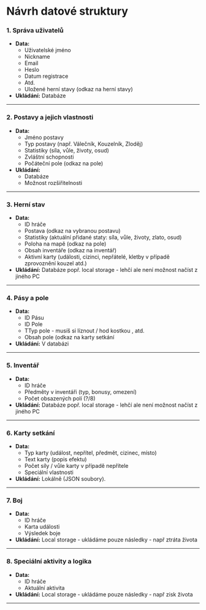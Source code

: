 # Návrh datové struktury

### 1. Správa uživatelů
- **Data:**
  - Uživatelské jméno
  - Nickname
  - Email
  - Heslo 
  - Datum registrace
  - Atd.
  - Uložené herní stavy (odkaz na herní stavy)
- **Ukládání:** Databáze

---

### 2. Postavy a jejich vlastnosti
- **Data:**
  - Jméno postavy
  - Typ postavy (např. Válečník, Kouzelník, Zloděj)
  - Statistiky (síla, vůle, životy, osud)
  - Zvláštní schopnosti
  - Počáteční pole (odkaz na pole)
- **Ukládání:**
  - Databáze
  - Možnost rozšiřitelnosti

---

### 3. Herní stav
- **Data:**
  - ID hráče
  - Postava (odkaz na vybranou postavu)
  - Statistiky (aktuální přidané staty: síla, vůle, životy, zlato, osud)
  - Poloha na mapě (odkaz na pole)
  - Obsah inventáře (odkaz na inventář)
  - Aktivní karty (události, cizinci, nepřátelé, kletby v případě zprovoznění kouzel atd.)
- **Ukládání:** Databáze popř. local storage - lehčí ale není možnost načíst z jiného PC

---

### 4. Pásy a pole
- **Data:**
  - ID Pásu
  - ID Pole
  - TTyp pole - musíš si líznout / hod kostkou , atd.
  - Obsah pole (odkaz na karty setkání
- **Ukládání:** V databázi

---

### 5. Inventář
- **Data:**
  - ID hráče
  - Předměty v inventáři (typ, bonusy, omezení)
  - Počet obsazených polí (?/8)
- **Ukládání:** Databáze popř. local storage - lehčí ale není možnost načíst z jiného PC

---

### 6. Karty setkání
- **Data:**
  - Typ karty (událost, nepřítel, předmět, cizinec, místo)
  - Text karty (popis efektu)
  - Počet síly / vůle karty v případě nepřítele
  - Speciální vlastnosti
- **Ukládání:** Lokálně (JSON soubory).

---

### 7. Boj
- **Data:**
  - ID hráče
  - Karta události
  - Výsledek boje
- **Ukládání:** Local storage - ukládáme pouze následky - např ztráta života

---

### 8. Speciální aktivity a logika
- **Data:**
  - ID hráče
  - Aktuální aktivita
- **Ukládání:** Local storage - ukládáme pouze následky - např zisk života

---
